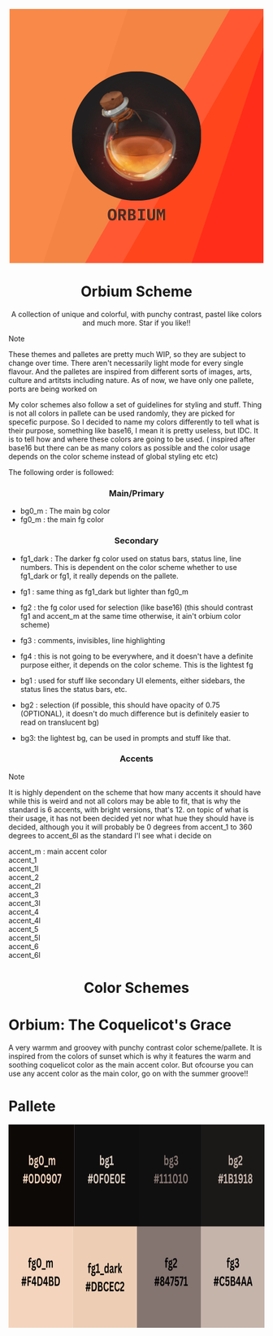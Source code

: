 <p align="center"><img align="center" width="500" height="500" src="https://raw.githubusercontent.com/Orbium-Project/orbium-scheme/main/Orbium.png"></p>
<h1 align = "center">Orbium Scheme</h1>

<p align = "center">A collection of unique and colorful, with punchy contrast, pastel like colors and much more. Star if you like!!</p>

<p align = "left">

> [!NOTE]
> These themes and palletes are pretty much WIP,
> so they are subject to change over time.
> There aren't necessarily light mode for
> every single flavour.
> And the palletes are inspired
> from different sorts of images, arts,
> culture and artitsts including nature.
> As of now, we have only one pallete,
> ports are being worked on

My color schemes also follow a set of guidelines for styling and stuff. Thing 
is not all colors in pallete can be used randomly, they are picked for specefic
purpose.
So I decided to name my colors differently to tell what is their purpose, something
like base16, I mean it is pretty useless, but IDC. It is to tell how and where
these colors are going to be used. ( inspired after base16 but there can be as
many colors as possible and the color usage depends on the color scheme instead of
global styling etc etc) 

The following order is followed:
<h3 align = "center"> Main/Primary </h3>

* bg0_m : The main bg color 
* fg0_m : the main fg color
<h3 align = "center"> Secondary </h3>

* fg1_dark : The darker fg color used on status bars, status line, line numbers. 
This is dependent on the color scheme whether to use fg1_dark or fg1, it really
depends on the pallete.
* fg1 : same thing as fg1_dark but lighter than fg0_m
* fg2 : the fg color used for selection (like base16) (this should contrast
fg1 and accent_m at the same time otherwise, it ain't orbium color scheme)
* fg3 : comments, invisibles, line highlighting
* fg4 : this is not going to be everywhere, and it doesn't have a definite purpose
either, it depends on the color scheme. This is the lightest fg

* bg1 : used for stuff like secondary UI elements, either sidebars, the status lines
the status bars, etc.
* bg2 : selection (if possible, this should have opacity of 0.75 (OPTIONAL), it doesn't 
do much difference but is definitely easier to read on translucent bg)
* bg3: the lightest bg, can be used in prompts and stuff like that.

<h3 align = "center"> Accents </h3>

> [!NOTE]
> It is highly dependent on the scheme that how many accents it should have
> while this is weird and not all colors may be able to fit, that is why
> the standard is 6 accents, with bright versions, that's 12.
> on topic of what is their usage, it has not been decided yet
> nor what hue they should have is decided, although you it will probably
> be 0 degrees from accent_1 to 360 degrees to accent_6l as the standard
> I'l see what i decide on


accent_m : main accent color  <br>
accent_1 <br>
accent_1l <br>
accent_2 <br>
accent_2l <br>
accent_3 <br>
accent_3l <br>
accent_4 <br>
accent_4l <br>
accent_5 <br>
accent_5l <br>
accent_6 <br>
accent_6l <br>

</p>

<h1 align = "center"> Color Schemes </h1>

Orbium: The Coquelicot's Grace
===
A very warmm and groovey with punchy contrast color scheme/pallete. 
It is inspired from the colors of sunset which is why it features the
warm and soothing coquelicot color as the main accent color. But ofcourse
you can use any accent color as the main color, go on with the summer groove!!
# Pallete
<p align="center"><img align="center" width="1280" height="400" src="https://raw.githubusercontent.com/Orbium-Project/orbium-scheme/main/1(1).png"></p>
